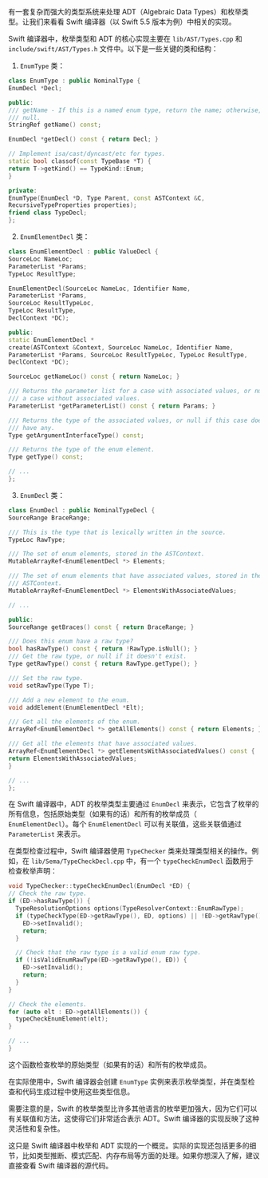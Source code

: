 有一套复杂而强大的类型系统来处理 ADT（Algebraic Data Types）和枚举类型。让我们来看看 Swift 编译器（以 Swift 5.5 版本为例）中相关的实现。

Swift 编译器中，枚举类型和 ADT 的核心实现主要在 `lib/AST/Types.cpp` 和 `include/swift/AST/Types.h` 文件中。以下是一些关键的类和结构：

1. `EnumType` 类：

```c++
class EnumType : public NominalType {
EnumDecl *Decl;

public:
/// getName - If this is a named enum type, return the name; otherwise, return
/// null.
StringRef getName() const;

EnumDecl *getDecl() const { return Decl; }

// Implement isa/cast/dyncast/etc for types.
static bool classof(const TypeBase *T) {
return T->getKind() == TypeKind::Enum;
}

private:
EnumType(EnumDecl *D, Type Parent, const ASTContext &C,
RecursiveTypeProperties properties);
friend class TypeDecl;
};
```

2. `EnumElementDecl` 类：

```c++
class EnumElementDecl : public ValueDecl {
SourceLoc NameLoc;
ParameterList *Params;
TypeLoc ResultType;

EnumElementDecl(SourceLoc NameLoc, Identifier Name,
ParameterList *Params,
SourceLoc ResultTypeLoc,
TypeLoc ResultType,
DeclContext *DC);

public:
static EnumElementDecl *
create(ASTContext &Context, SourceLoc NameLoc, Identifier Name,
ParameterList *Params, SourceLoc ResultTypeLoc, TypeLoc ResultType,
DeclContext *DC);

SourceLoc getNameLoc() const { return NameLoc; }

/// Returns the parameter list for a case with associated values, or null for
/// a case without associated values.
ParameterList *getParameterList() const { return Params; }

/// Returns the type of the associated values, or null if this case doesn't
/// have any.
Type getArgumentInterfaceType() const;

/// Returns the type of the enum element.
Type getType() const;

// ...
};
```

3. `EnumDecl` 类：

```c++
class EnumDecl : public NominalTypeDecl {
SourceRange BraceRange;

/// This is the type that is lexically written in the source.
TypeLoc RawType;

/// The set of enum elements, stored in the ASTContext.
MutableArrayRef<EnumElementDecl *> Elements;

/// The set of enum elements that have associated values, stored in the
/// ASTContext.
MutableArrayRef<EnumElementDecl *> ElementsWithAssociatedValues;

// ...

public:
SourceRange getBraces() const { return BraceRange; }

/// Does this enum have a raw type?
bool hasRawType() const { return !RawType.isNull(); }
/// Get the raw type, or null if it doesn't exist.
Type getRawType() const { return RawType.getType(); }

/// Set the raw type.
void setRawType(Type T);

/// Add a new element to the enum.
void addElement(EnumElementDecl *Elt);

/// Get all the elements of the enum.
ArrayRef<EnumElementDecl *> getAllElements() const { return Elements; }

/// Get all the elements that have associated values.
ArrayRef<EnumElementDecl *> getElementsWithAssociatedValues() const {
return ElementsWithAssociatedValues;
}

// ...
};
```

在 Swift 编译器中，ADT 的枚举类型主要通过 `EnumDecl` 来表示，它包含了枚举的所有信息，包括原始类型（如果有的话）和所有的枚举成员（
`EnumElementDecl`）。每个 `EnumElementDecl` 可以有关联值，这些关联值通过 `ParameterList` 来表示。

在类型检查过程中，Swift 编译器使用 `TypeChecker` 类来处理类型相关的操作。例如，在 `lib/Sema/TypeCheckDecl.cpp` 中，有一个
`typeCheckEnumDecl` 函数用于检查枚举声明：

```c++
void TypeChecker::typeCheckEnumDecl(EnumDecl *ED) {
// Check the raw type.
if (ED->hasRawType()) {
  TypeResolutionOptions options(TypeResolverContext::EnumRawType);
  if (typeCheckType(ED->getRawType(), ED, options) || !ED->getRawType()->isValid()) {
    ED->setInvalid();
    return;
  }

  // Check that the raw type is a valid enum raw type.
  if (!isValidEnumRawType(ED->getRawType(), ED)) {
    ED->setInvalid();
    return;
  }
}

// Check the elements.
for (auto elt : ED->getAllElements()) {
  typeCheckEnumElement(elt);
}

// ...
}
```

这个函数检查枚举的原始类型（如果有的话）和所有的枚举成员。

在实际使用中，Swift 编译器会创建 `EnumType` 实例来表示枚举类型，并在类型检查和代码生成过程中使用这些类型信息。

需要注意的是，Swift 的枚举类型比许多其他语言的枚举更加强大，因为它们可以有关联值和方法，这使得它们非常适合表示 ADT。Swift
编译器的实现反映了这种灵活性和复杂性。

这只是 Swift 编译器中枚举和 ADT 实现的一个概览。实际的实现还包括更多的细节，比如类型推断、模式匹配、内存布局等方面的处理。如果你想深入了解，建议直接查看
Swift 编译器的源代码。
